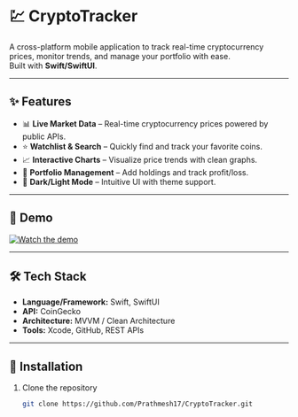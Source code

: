 # 💹 CryptoTracker

A cross-platform mobile application to track real-time cryptocurrency prices, monitor trends, and manage your portfolio with ease.  
Built with **Swift/SwiftUI**.

---

## ✨ Features

- 📊 **Live Market Data** – Real-time cryptocurrency prices powered by public APIs.  
- ⭐ **Watchlist & Search** – Quickly find and track your favorite coins.  
- 📈 **Interactive Charts** – Visualize price trends with clean graphs.  
- 💼 **Portfolio Management** – Add holdings and track profit/loss.  
- 🌙 **Dark/Light Mode** – Intuitive UI with theme support.  
---

## 📸 Demo
[![Watch the demo](assets/thumbnail.png)](https://drive.google.com/file/d/1rdLa7YKinU1UKQOQ3FpVPctEzwtfZn3e/view?usp=drive_link)

---

## 🛠️ Tech Stack

- **Language/Framework:** Swift, SwiftUI
- **API:** CoinGecko 
- **Architecture:** MVVM / Clean Architecture  
- **Tools:** Xcode, GitHub, REST APIs  

---

## 🚀 Installation

1. Clone the repository  
   ```bash
   git clone https://github.com/Prathmesh17/CryptoTracker.git
